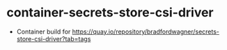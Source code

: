 # container-secrets-store-csi-driver
- Container build for https://quay.io/repository/bradfordwagner/secrets-store-csi-driver?tab=tags

